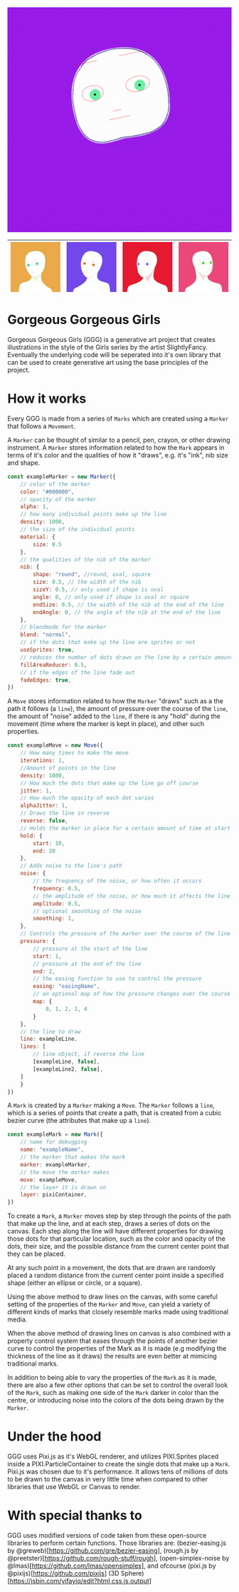 <img src="https://raw.githubusercontent.com/jamesdelaneyie/Gorgeous-Gorgeous-Girls/master/outputs/faces/ooTuapcXb1Sz3EQeaXirL6PhXeeH91t2zNSit7kdewFMvtFhdco.png">

| ![](/outputs/faces/head-shoulders-1.png?raw=true)  |  ![](/outputs/faces/head-shoulders-2.png?raw=true)  | ![](/outputs/faces/head-shoulders-3.png?raw=true) |  ![](/outputs/faces/head-shoulders-4.png?raw=true)  |
|---|---|---|---|


Gorgeous Gorgeous Girls 
================

Gorgeous Gorgeous Girls (GGG) is a generative art project that creates illustrations in the style of the Girls series by the artist SlightlyFancy. Eventually the underlying code will be seperated into it's own library that can be used to create generative art using the base principles of the project.


# How it works
Every GGG is made from a series of `Marks` which are created using a `Marker` that follows a `Movement`.

A `Marker` can be thought of similar to a pencil, pen, crayon, or other drawing instrument. A `Marker` stores information related to how the `Mark` appears in terms of it's color and the qualities of how it "draws", e.g. it's "ink", nib size and shape. 

```javascript
const exampleMarker = new Marker({
    // color of the marker
    color: "#000000",
    // opacity of the marker
    alpha: 1,
    // how many individual points make up the line
    density: 1000,
    // the size of the individual points
    material: { 
        size: 0.5
    },
    // the qualities of the nib of the marker
    nib: {
        shape: "round", //round, oval, square
        size: 0.5, // the width of the nib
        sizeY: 0.5, // only used if shape is oval
        angle: 0, // only used if shape is oval or square
        endSize: 0.5, // the width of the nib at the end of the line
        endAngle: 0, // the angle of the nib at the end of the line
    },
    // blendmode for the marker
    blend: "normal",
    // if the dots that make up the line are sprites or not
    useSprites: true,
    // reduces the number of dots drawn on the line by a certain amount
    fillAreaReducer: 0.5,
    // if the edges of the line fade out
    fadeEdges: true,
})
```

A `Move` stores information related to how the `Marker` "draws" such as a the path it follows (a `line`), the amount of pressure over the course of the `line`, the amount of "noise" added to the `line`, if there is any "hold" during the movement (time where the marker is kept in place), and other such properties.

```javascript
const exampleMove = new Move({
    // How many times to make the move
    iterations: 1,
    //Amount of points in the line
    density: 1000,
    // How much the dots that make up the line go off course
    jitter: 1,
    // How much the opacity of each dot varies 
    alphaJitter: 1,
    // Draws the line in reverse
    reverse: false,
    // Holds the marker in place for a certain amount of time at start or end of line
    hold: {
        start: 10, 
        end: 20
    },
    // Adds noise to the line's path
    noise: {
        // the frequency of the noise, or how often it occurs
        frequency: 0.5,
        // the amplitude of the noise, or how much it affects the line
        amplitude: 0.5,
        // optional smoothing of the noise
        smoothing: 1,
    },
    // Controls the pressure of the marker over the course of the line
    pressure: {
        // pressure at the start of the line
        start: 1,
        // pressure at the end of the line
        end: 2,
        // the easing function to use to control the pressure
        easing: "easingName",
        // an optional map of how the pressure changes over the course of the line
        map: {
            0, 1, 2, 1, 4
        }
    },
    // the line to draw
    line: exampleLine,
    lines: [
        // line object, if reverse the line
        [exampleLine, false],
        [exampleLine2, false],
    ]
    }
})

```

A `Mark` is created by a `Marker` making a `Move`. The `Marker` follows a `line`, which is a series of points that create a path, that is created from a cubic bezier curve (the attributes that make up a `line`).

```javascript
const exampleMark = new Mark({
    // name for debugging
    name: "exampleName",
    // the marker that makes the mark
    marker: exampleMarker,
    // the move the marker makes
    move: exampleMove,
    // the layer it is drawn on
    layer: pixiContainer,
})
```


To create a `Mark`, a `Marker` moves step by step through the points of the path that make up the line, and at each step, draws a series of dots on the canvas. Each step along the line will have different properties for drawing those dots for that particular location, such as the color and opacity of the dots, their size, and the possible distance from the current center point that they can be placed. 

At any such point in a movement, the dots that are drawn are randomly placed a random distance from the current center point inside a specified shape (either an ellipse or circle, or a square).

Using the above method to draw lines on the canvas, with some careful setting of the properties of the `Marker` and `Move`, can yield a variety of different kinds of marks that closely resemble marks made using traditional media. 

When the above method of drawing lines on canvas is also combined with a property control system that eases through the points of another bezier curve to control the properties of the Mark as it is made (e.g modifying the thickness of the line as it draws) the results are even better at mimicing traditional marks.

In addition to being able to vary the properties of the `Mark` as it is made, there are also a few other options that can be set to control the overall look of the `Mark`, such as making one side of the `Mark` darker in color than the centre, or introducing noise into the colors of the dots being drawn by the `Marker`. 

# Under the hood
GGG uses Pixi.js as it's WebGL renderer, and utilizes PIXI.Sprites placed inside a PIXI.ParticleContainer to create the single dots that make up a `Mark`. Pixi.js was chosen due to it's performance. It allows tens of millions of dots to be drawn to the canvas in very little time when compared to other libraries that use WebGL or Canvas to render.

# With special thanks to
GGG uses modified versions of code taken from these open-source libraries to perform certain functions. Those libraries are: (bezier-easing.js by @greweb)[https://github.com/gre/bezier-easing], (rough.js by @preetster)[https://github.com/rough-stuff/rough], (open-simplex-noise by @lmas)[https://github.com/lmas/opensimplex], and ofcourse (pixi.js by @pixijs)[https://github.com/pixijs] (3D Sphere)[https://jsbin.com/yifayiq/edit?html,css,js,output]





















 





